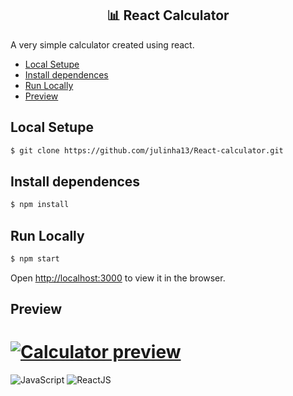 <h2 align="center">📊 React Calculator</h2>

A very simple calculator created using react. 

- [Local Setupe](#Setupe)
- [Install dependences](#Install-dependences)
- [Run Locally](#prototipos-de-tela)
- [Preview](#scrum)

## Local Setupe
```sh
$ git clone https://github.com/julinha13/React-calculator.git
```

## Install dependences
```sh
$ npm install
```
## Run Locally 
```sh
$ npm start
```
Open [http://localhost:3000](http://localhost:3000) to view it in the browser.

## Preview 
# [![Calculator preview]()]()

![JavaScript](https://img.shields.io/badge/JavaScript-Intermediate-blue)
![ReactJS](https://img.shields.io/badge/React%20JS-Intermediate-blue)



